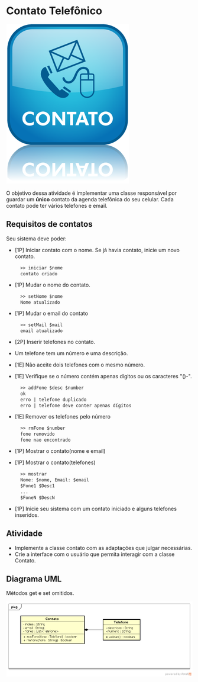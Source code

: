 # Contato Telefônico
![](imagem.png)

O objetivo dessa atividade é implementar uma classe responsável por guardar um **único** contato da agenda telefônica do seu celular. Cada contato pode ter vários telefones e email.

## Requisitos de contatos
Seu sistema deve poder:

- [1P] Iniciar contato com o nome. Se já havia contato, inicie um novo contato.

        >> iniciar $nome
        contato criado

- [1P] Mudar o nome do contato.

        >> setNome $nome
        Nome atualizado

- [1P] Mudar o email do contato

        >> setMail $mail
        email atualizado

- [2P] Inserir telefones no contato.
- Um telefone tem um número e uma descrição.
- [1E] Não aceite dois telefones com o mesmo número.
- [1E] Verifique se o número contém apenas dígitos ou os caracteres "()-".

        >> addFone $desc $number
        ok
        erro | telefone duplicado
        erro | telefone deve conter apenas dígitos

- [1E] Remover os telefones pelo número

        >> rmFone $number
        fone removido
        fone nao encontrado

- [1P] Mostrar o contato(nome e email)
- [1P] Mostrar o contato(telefones)

        >> mostrar
        Nome: $nome, Email: $email
        $Fone1 $Desc1
        ...
        $FoneN $DescN

- [1P] Inicie seu sistema com um contato iniciado e alguns telefones inseridos.

## Atividade

- Implemente a classe contato com as adaptações que julgar necessárias.
- Crie a interface com o usuário que permita interagir com a classe Contato.

## Diagrama UML
Métodos get e set omitidos.

![](diag.png)

